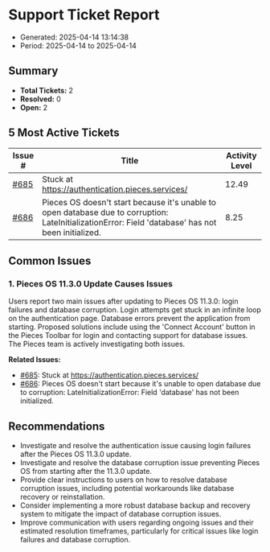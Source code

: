# Support Ticket Report
- Generated: 2025-04-14 13:14:38
- Period: 2025-04-14 to 2025-04-14

## Summary
- **Total Tickets:** 2
- **Resolved:** 0
- **Open:** 2

## 5 Most Active Tickets
| Issue # | Title | Activity Level |
|---------|-------|----------------|
| [#685](https://github.com/pieces-app/support/issues/685) | Stuck at https://authentication.pieces.services/ | 12.49 |
| [#686](https://github.com/pieces-app/support/issues/686) | Pieces OS doesn't start because it's unable to open database due to corruption: LateInitializationError: Field 'database' has not been initialized. | 8.25 |

## Common Issues
### 1. Pieces OS 11.3.0 Update Causes Issues
Users report two main issues after updating to Pieces OS 11.3.0: login failures and database corruption. Login attempts get stuck in an infinite loop on the authentication page. Database errors prevent the application from starting. Proposed solutions include using the 'Connect Account' button in the Pieces Toolbar for login and contacting support for database issues. The Pieces team is actively investigating both issues.

**Related Issues:**
- [#685](https://github.com/pieces-app/support/issues/685): Stuck at https://authentication.pieces.services/
- [#686](https://github.com/pieces-app/support/issues/686): Pieces OS doesn't start because it's unable to open database due to corruption: LateInitializationError: Field 'database' has not been initialized.


## Recommendations
- Investigate and resolve the authentication issue causing login failures after the Pieces OS 11.3.0 update.
- Investigate and resolve the database corruption issue preventing Pieces OS from starting after the 11.3.0 update.
- Provide clear instructions to users on how to resolve database corruption issues, including potential workarounds like database recovery or reinstallation.
- Consider implementing a more robust database backup and recovery system to mitigate the impact of database corruption issues.
- Improve communication with users regarding ongoing issues and their estimated resolution timeframes, particularly for critical issues like login failures and database corruption.
